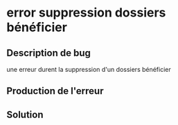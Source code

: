 # error suppression dossiers bénéficier

## Description de bug

une erreur durent la suppression d'un dossiers bénéficier 

## Production de l'erreur 


## Solution

